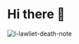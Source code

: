 # Hi there 👋

![l-lawliet-death-note](https://github.com/nikhilsp242/nikhilsp242/assets/112267674/c72b8616-854e-43f4-8bfd-7f36707b1aa8)


<!--
**nikhilsp242/nikhilsp242** is a ✨ _special_ ✨ repository because its `README.md` (this file) appears on your GitHub profile.

Here are some ideas to get you started:

- 🔭 I’m currently working on ...
- 🌱 I’m currently learning ...
- 👯 I’m looking to collaborate on ...
- 🤔 I’m looking for help with ...
- 💬 Ask me about ...
- 📫 How to reach me: ...
- 😄 Pronouns: ...
- ⚡ Fun fact: ...
-->
